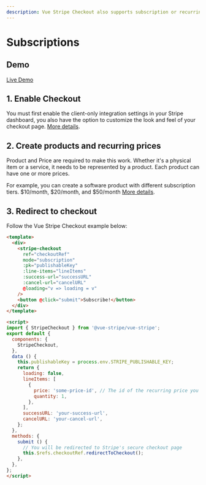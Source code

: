 ```yaml
---
description: Vue Stripe Checkout also supports subscription or recurring payments.
---
```


# Subscriptions

## Demo

[Live Demo](https://vuestripe.com/stripe-checkout/recurring-payment)

## 1. Enable Checkout

You must first enable the client-only integration settings in your Stripe dashboard, you also have the option to customize the look and feel of your checkout page. [More details](https://stripe.com/docs/payments/checkout/client-subscription#enable-checkout).

## 2. Create products and recurring prices

Product and Price are required to make this work. Whether it's a physical item or a service, it needs to be represented by a product. Each product can have one or more prices.

For example, you can create a software product with different subscription tiers. $10/month, $20/month, and $50/month [More details](https://stripe.com/docs/payments/checkout/client-subscription#create-products-and-prices).

## 3. Redirect to checkout

Follow the Vue Stripe Checkout example below:

```html
<template>
  <div>
    <stripe-checkout
      ref="checkoutRef"
      mode="subscription"
      :pk="publishableKey"
      :line-items="lineItems"
      :success-url="successURL"
      :cancel-url="cancelURL"
      @loading="v => loading = v"
    />
    <button @click="submit">Subscribe!</button>
  </div>
</template>

<script>
import { StripeCheckout } from '@vue-stripe/vue-stripe';
export default {
  components: {
    StripeCheckout,
  },
  data () {
    this.publishableKey = process.env.STRIPE_PUBLISHABLE_KEY;
    return {
      loading: false,
      lineItems: [
        {
          price: 'some-price-id', // The id of the recurring price you created in your Stripe dashboard
          quantity: 1,
        },
      ],
      successURL: 'your-success-url',
      cancelURL: 'your-cancel-url',
    };
  },
  methods: {
    submit () {
      // You will be redirected to Stripe's secure checkout page
      this.$refs.checkoutRef.redirectToCheckout();
    },
  },
};
</script>
```
